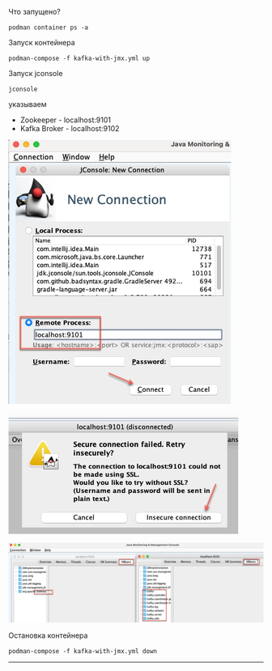 Что запущено?
```shell
podman container ps -a
```

Запуск контейнера
```shell
podman-compose -f kafka-with-jmx.yml up
```

Запуск jconsole
```shell
jconsole 
```
указываем 
 - Zookeeper - localhost:9101
 - Kafka Broker - localhost:9102

![kafka-jconsole-01.jpg](./pictures/kafka-jconsole-01.jpg)

![kafka-jconsole-02.jpg](./pictures/kafka-jconsole-02.jpg)

![kafka-jconsole-03.jpg](./pictures/kafka-jconsole-03.jpg)

Остановка контейнера
```shell
podman-compose -f kafka-with-jmx.yml down
```

--------

